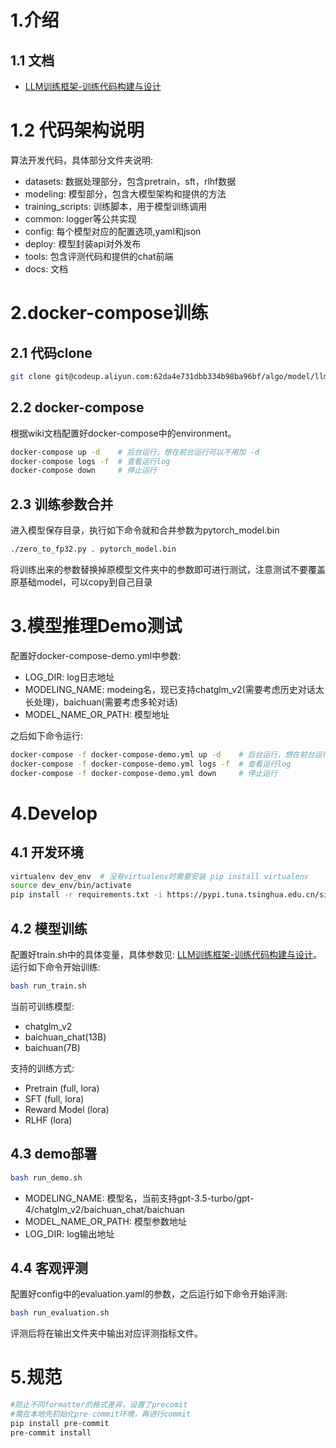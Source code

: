 # 1.介绍

## 1.1 文档

- [LLM训练框架-训练代码构建与设计](https://eq4whigzcp7.feishu.cn/docx/AP1MdbAxuoxKBmx0994c7dYAnLc)

# 1.2 代码架构说明

算法开发代码，具体部分文件夹说明:

- datasets: 数据处理部分，包含pretrain，sft，rlhf数据
- modeling: 模型部分，包含大模型架构和提供的方法
- training_scripts: 训练脚本，用于模型训练调用
- common: logger等公共实现
- config: 每个模型对应的配置选项,yaml和json
- deploy: 模型封装api对外发布
- tools: 包含评测代码和提供的chat前端
- docs: 文档


# 2.docker-compose训练

## 2.1 代码clone

```bash
git clone git@codeup.aliyun.com:62da4e731dbb334b98ba96bf/algo/model/llm_model.git
```

## 2.2 docker-compose

根据wiki文档配置好docker-compose中的environment。

```bash
docker-compose up -d    # 后台运行，想在前台运行可以不用加 -d
docker-compose logs -f  # 查看运行log
docker-compose down     # 停止运行
```

## 2.3 训练参数合并

进入模型保存目录，执行如下命令就和合并参数为pytorch_model.bin

```bash
./zero_to_fp32.py . pytorch_model.bin
```

将训练出来的参数替换掉原模型文件夹中的参数即可进行测试，注意测试不要覆盖原基础model，可以copy到自己目录

# 3.模型推理Demo测试

配置好docker-compose-demo.yml中参数:

- LOG_DIR: log日志地址
- MODELING_NAME: modeing名，现已支持chatglm_v2(需要考虑历史对话太长处理)，baichuan(需要考虑多轮对话)
- MODEL_NAME_OR_PATH: 模型地址

之后如下命令运行:

```bash
docker-compose -f docker-compose-demo.yml up -d    # 后台运行，想在前台运行可以不用加 -d
docker-compose -f docker-compose-demo.yml logs -f  # 查看运行log
docker-compose -f docker-compose-demo.yml down     # 停止运行
```


# 4.Develop

## 4.1 开发环境

```bash
virtualenv dev_env  # 没有virtualenv时需要安装 pip install virtualenv
source dev_env/bin/activate
pip install -r requirements.txt -i https://pypi.tuna.tsinghua.edu.cn/simple
```

## 4.2 模型训练

配置好train.sh中的具体变量，具体参数见: [LLM训练框架-训练代码构建与设计](https://eq4whigzcp7.feishu.cn/docx/AP1MdbAxuoxKBmx0994c7dYAnLc)。
运行如下命令开始训练:

```bash
bash run_train.sh
```

当前可训练模型:

- chatglm_v2
- baichuan_chat(13B)
- baichuan(7B)

支持的训练方式:
- Pretrain (full, lora)
- SFT (full, lora)
- Reward Model (lora)
- RLHF (lora)

## 4.3 demo部署

```bash
bash run_demo.sh
```

- MODELING_NAME: 模型名，当前支持gpt-3.5-turbo/gpt-4/chatglm_v2/baichuan_chat/baichuan
- MODEL_NAME_OR_PATH: 模型参数地址
- LOG_DIR: log输出地址

## 4.4 客观评测

配置好config中的evaluation.yaml的参数，之后运行如下命令开始评测:

```bash
bash run_evaluation.sh
```

评测后将在输出文件夹中输出对应评测指标文件。

# 5.规范
```bash
#防止不同formatter的格式差异，设置了precomit
#需在本地先初始化pre-commit环境，再进行commit
pip install pre-commit
pre-commit install
```
